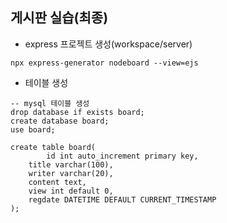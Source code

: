 ## 게시판 실습(최종)
* express 프로젝트 생성(workspace/server)
```
npx express-generator nodeboard --view=ejs
```

* 테이블 생성
```
-- mysql 테이블 생성
drop database if exists board;
create database board;
use board;

create table board(
		id int auto_increment primary key,
    title varchar(100),
    writer varchar(20),
    content text,
    view int default 0,
    regdate DATETIME DEFAULT CURRENT_TIMESTAMP
);

```